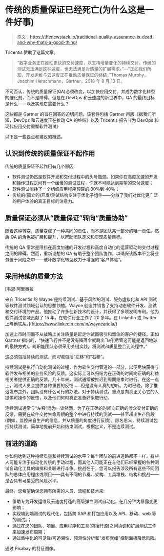 # 传统的质量保证已经死亡(为什么这是一件好事)

> 原文：<https://thenewstack.io/traditional-quality-assurance-is-dead-and-why-thats-a-good-thing/>

Tricentis 赞助了这篇文章。

> “数字业务正在推动更快的交付速度，以支持增量变化的持续交付。传统的测试无法满足这种速度，也无法满足对质量的扩展需求。”—“正如我们所知，开发运维与云速度正在推动质量保证的终结，”Thomas Murphy，Joachim Herschmann，Gartner，2018 年 8 月 13 日。

不可否认，传统的质量保证(QA)必须改变，以加快应用交付，并成为数字化转型的催化剂，而不是障碍。但是在 DevOps 和云速度的新世界中，QA 的最终目标是什么——以及实现它需要什么？

这些都是 Gartner 的旨在回答的迫切问题。该套件包括 Gartner 再版《据我们所知，DevOps 和云速度正在推动 QA 的终结》以及 Tricentis 报告《为 DevOps 和现代应用交付重塑软件测试》

以下是一些要点和建议的概述。

## 认识到传统的质量保证不起作用

传统的质量保证不起作用有几个原因:

*   软件测试仍然是软件开发和交付过程中的头号瓶颈。如果你在高度加速的开发和操作过程之间有一个缓慢的测试过程，你就不可能达到期望的交付速度；
*   软件测试消耗了一个组织应用程序预算的 30%到 40%；
*   传统的(孤立的)开发/测试结构专注于优化子组件——分散了我们对优化更广泛的用户体验的真正目标的注意力。

## 质量保证必须从“质量保证”转向“质量协助”

随着这种转变，质量变成了一种共同的责任，而不是团队某一部分的唯一责任。然后 QA 的角色被扩展和提升，以帮助团队定义和实现质量目标。

传统的 QA 常常是阻挡在高度加速的开发过程和高度自动化的运营驱动的交付过程之间的障碍。然而，重新设想的 QA 有助于整个团队协作，以确保该版本不会将业务置于风险之中——破坏数字化转型致力于增强的“客户体验”。

## 采用持续的质量方法

 [韦恩·阿里奥拉

来自 Tricentis 的 Wayne 是持续测试、基于风险的测试、服务虚拟化和 API 测试等软件测试领域公认的思想领袖。Wayne 创造并销售了支持动态软件开发、测试和交付环境的产品。他推动了许多创新技术的设计，并获得了多项发明专利。他为软件测试领域贡献了 15 年，在软件行业工作了 20 多年。在 LinkedIn 或 Twitter 上与他联系。](https://www.linkedin.com/in/wayneariola/) 

加速上市时间而不从战略上关注质量是赶走你试图吸引和留住的客户的捷径。正如 Gartner 指出的，“快速飞行并不是没有降落伞就跳出飞机(尽管这可能是返回地球的最快方式)。跨职能团队必须采用关键实践，将测试和质量整合到流程中。”

这必须包括持续的测试，而*可能*包括“左移”和“右移”。

持续测试是执行自动化测试的过程，作为软件交付管道的一部分，以便尽快获得与软件发布相关的业务风险的反馈。这实际上可以归结为在正确的时间向正确的利益相关者提供正确的反馈。几十年来，测试通常被推迟到周期结束时进行。在这一点上，测试人员会提供各种重要的反馈……但是没有人真的想听。为时已晚，除了推迟发布之外，团队没有什么可行的办法。对于持续测试，重点是向真正关心它的人提供可操作的反馈，以及他们何时真正准备好采取行动。

连续测试通常与“左移”混为一谈然而，为了在正确的时间向正确的涉众交付正确的反馈，需要在软件交付生命周期的整个中进行持续的测试——甚至超出生产阶段(例如，监控来自生产的信息，并从质量的角度进行反馈)。顾名思义，持续测试包括持续测试。简单地提前开始和结束测试，根据定义，不是连续测试。

## 前进的道路

你如何达到这种持续质量和持续测试的水平？每个团队的前进道路都不一样。有些人可能专注于自动化传统的手动过程，而其他人可能正在与他们已经掌握的各种测试自动化工具的编排和关联进行斗争。挑战在于，您可以报告涉及所有这些不同团队的总体应用程序或项目——具有不同的节奏、架构、工具堆栈、结构和挑战——是否具有可接受的风险水平。

最终，您希望确保您拥有所需的人员、流程和技术来:

*   借助专为开发运维及云速度打造的高级弹性测试自动化，在几分钟内暴露变更影响；
*   实现端到端测试的现代化，包括跨 SAP 和打包应用以及 API、移动、web 等的测试。；
*   通过在您的团队、项目、应用程序和工具(包括开源)之间协调和扩展测试工作来加速发布周期；
*   通过集中化的可见性/可追溯性、预测性分析和“发布就绪”控制面板降低风险。

通过 Pixabay 的特征图像。

<svg xmlns:xlink="http://www.w3.org/1999/xlink" viewBox="0 0 68 31" version="1.1"><title>Group</title> <desc>Created with Sketch.</desc></svg>